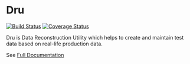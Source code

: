 # Dru

[![Build Status](https://travis-ci.org/agorapulse/dru.svg?branch=master)](https://travis-ci.org/agorapulse/dru) [![Coverage Status](https://coveralls.io/repos/github/agorapulse/dru/badge.svg?branch=master)](https://coveralls.io/github/agorapulse/dru?branch=master)

Dru is Data Reconstruction Utility which helps to create and maintain test data based on real-life production data.

See [Full Documentation](https://agorapulse.github.io/dru/)
